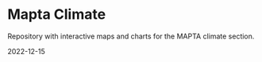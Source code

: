 # Mapta Climate
Repository with interactive maps and charts for the MAPTA climate section.

2022-12-15
